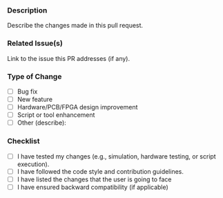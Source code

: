 ### Description
Describe the changes made in this pull request.

### Related Issue(s)
Link to the issue this PR addresses (if any).

### Type of Change
- [ ] Bug fix
- [ ] New feature
- [ ] Hardware/PCB/FPGA design improvement
- [ ] Script or tool enhancement
- [ ] Other (describe):

### Checklist
- [ ] I have tested my changes (e.g., simulation, hardware testing, or script execution).
- [ ] I have followed the code style and contribution guidelines.
- [ ] I have listed the changes that the user is going to face
- [ ] I have ensured backward compatibility (if applicable)